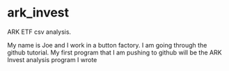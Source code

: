 # ark_invest
ARK ETF csv analysis.

My name is Joe and I work in a button factory.
I am going through the github tutorial.
My first program that I am pushing to github will be the ARK Invest analysis program I wrote
